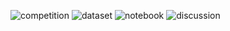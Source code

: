 ![competition](https://road-to-kaggle-grandmaster.vercel.app/api/badges/mercurlc/competition/light)
![dataset](https://road-to-kaggle-grandmaster.vercel.app/api/badges/mercurlc/dataset/light)
![notebook](https://road-to-kaggle-grandmaster.vercel.app/api/badges/mercurlc/notebook/light)
![discussion](https://road-to-kaggle-grandmaster.vercel.app/api/badges/mercurlc/discussion/light)

